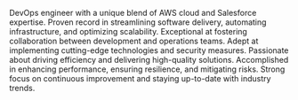DevOps engineer with a unique blend of AWS cloud and Salesforce expertise.
Proven record in streamlining software delivery, automating infrastructure, and optimizing scalability. 
Exceptional at fostering collaboration between development and operations teams. 
Adept at implementing cutting-edge technologies and security measures. 
Passionate about driving efficiency and delivering high-quality solutions.
Accomplished in enhancing performance, ensuring resilience, and mitigating risks. 
Strong focus on continuous improvement and staying up-to-date with industry trends.
